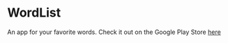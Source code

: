 # WordList
An app for your favorite words. Check it out on the Google Play Store [here](https://play.google.com/store/apps/details?id=imad.syed.wordlist)
